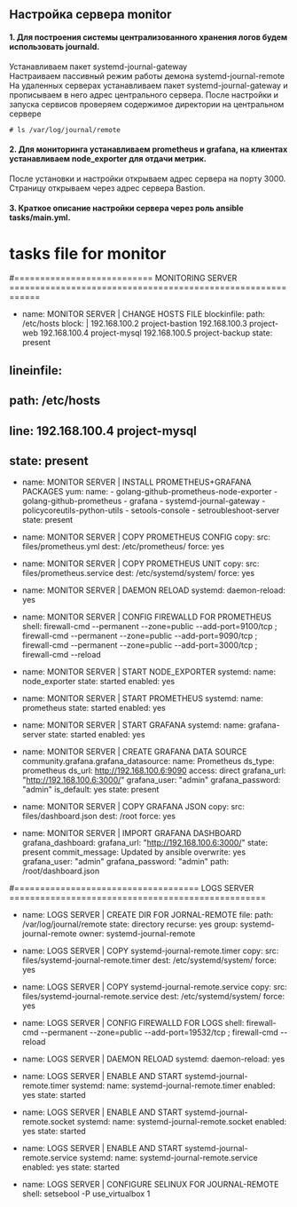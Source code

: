 ## Настройка сервера monitor

#### 1. Для построения системы централизованного хранения логов будем использовать journald.

Устанавливаем пакет systemd-journal-gateway  
Настраиваем пассивный режим работы демона systemd-journal-remote  
На удаленных серверах устанавливаем пакет systemd-journal-gateway и прописываем в него адрес центрального сервера. 
После настройки и запуска сервисов проверяем содержимое директории на центральном сервере  

    # ls /var/log/journal/remote  
#### 2. Для мониторинга устанавливаем prometheus и grafana, на клиентах устанавливаем node_exporter для отдачи метрик.
После установки и настройки открываем адрес сервера на порту 3000. Страницу открываем через адрес сервера Bastion.

#### 3. Краткое описание настройки сервера через роль ansible tasks/main.yml.
# tasks file for monitor

#=========================== MONITORING SERVER ============================================================

- name: MONITOR SERVER | CHANGE HOSTS FILE
  blockinfile:
    path: /etc/hosts
    block: |
      192.168.100.2 project-bastion
      192.168.100.3 project-web
      192.168.100.4 project-mysql
      192.168.100.5 project-backup
    state: present
##  lineinfile: 
##    path: /etc/hosts
##    line: 192.168.100.4 project-mysql
##    state: present

- name: MONITOR SERVER | INSTALL PROMETHEUS+GRAFANA PACKAGES 
  yum:
    name:
      - golang-github-prometheus-node-exporter
      - golang-github-prometheus
      - grafana
      - systemd-journal-gateway
      - policycoreutils-python-utils
      - setools-console
      - setroubleshoot-server
    state: present
    
- name: MONITOR SERVER | COPY PROMETHEUS CONFIG
  copy:
    src: files/prometheus.yml
    dest: /etc/prometheus/
    force: yes
    
- name: MONITOR SERVER | COPY PROMETHEUS UNIT
  copy:
    src: files/prometheus.service
    dest: /etc/systemd/system/
    force: yes 
    
- name: MONITOR SERVER | DAEMON RELOAD
  systemd:
    daemon-reload: yes 
    
- name: MONITOR SERVER | CONFIG FIREWALLD FOR PROMETHEUS
  shell: firewall-cmd --permanent --zone=public --add-port=9100/tcp ; firewall-cmd --permanent --zone=public --add-port=9090/tcp ; firewall-cmd --permanent --zone=public --add-port=3000/tcp ; firewall-cmd --reload
  
- name: MONITOR SERVER | START NODE_EXPORTER
  systemd:
    name: node_exporter
    state: started
    enabled: yes
    
- name: MONITOR SERVER | START PROMETHEUS
  systemd:
    name: prometheus
    state: started
    enabled: yes    

- name: MONITOR SERVER | START GRAFANA
  systemd:
    name: grafana-server
    state: started
    enabled: yes 
    
- name: MONITOR SERVER | CREATE GRAFANA DATA SOURCE
  community.grafana.grafana_datasource:
    name: Prometheus
    ds_type: prometheus
    ds_url: http://192.168.100.6:9090
    access: direct
    grafana_url: "http://192.168.100.6:3000/"
    grafana_user: "admin"
    grafana_password: "admin"
    is_default: yes
    state: present
      
    
- name: MONITOR SERVER | COPY GRAFANA JSON
  copy:
    src: files/dashboard.json
    dest: /root
    force: yes 
    
- name: MONITOR SERVER | IMPORT GRAFANA DASHBOARD
  grafana_dashboard:
    grafana_url: "http://192.168.100.6:3000/"
    state: present
    commit_message: Updated by ansible
    overwrite: yes
    grafana_user: "admin"
    grafana_password: "admin"
    path: /root/dashboard.json
    
#==================================== LOGS SERVER ==================================================    
    
- name: LOGS SERVER | CREATE DIR FOR JORNAL-REMOTE
  file:
    path: /var/log/journal/remote
    state: directory
    recurse: yes
    group: systemd-journal-remote
    owner: systemd-journal-remote

- name: LOGS SERVER  | COPY  systemd-journal-remote.timer
  copy:
    src: files/systemd-journal-remote.timer
    dest: /etc/systemd/system/
    force: yes    
- name: LOGS SERVER  | COPY  systemd-journal-remote.service
  copy:
    src: files/systemd-journal-remote.service
    dest: /etc/systemd/system/
    force: yes     
    
- name: LOGS SERVER  | CONFIG FIREWALLD FOR LOGS
  shell: firewall-cmd --permanent --zone=public --add-port=19532/tcp ; firewall-cmd --reload
    
- name: LOGS SERVER  | DAEMON RELOAD
  systemd:
    daemon-reload: yes 
    
- name: LOGS SERVER  | ENABLE AND START systemd-journal-remote.timer 
  systemd:
    name: systemd-journal-remote.timer
    enabled: yes
    state: started     
        
- name: LOGS SERVER  | ENABLE AND START systemd-journal-remote.socket 
  systemd:
    name: systemd-journal-remote.socket
    enabled: yes
    state: started  
        
- name: LOGS SERVER  | ENABLE AND START systemd-journal-remote.service 
  systemd:
    name: systemd-journal-remote.service
    enabled: yes
    state: started  

- name: LOGS SERVER  | CONFIGURE SELINUX FOR JOURNAL-REMOTE
  shell: setsebool -P use_virtualbox 1       
   
